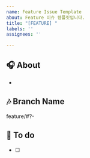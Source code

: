 ```yaml
---
name: Feature Issue Template
about: Feature 이슈 템플릿입니다.
title: "[FEATURE] "
labels: ''
assignees: ''

---
```


## 🎧 About
* 

## 🎶 Branch Name
feature/#?-

## 🎹 To do
- [ ]
